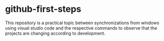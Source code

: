 # github-first-steps
This repository is a practical topic between synchronizations from windows using visual studio code and the respective commands to observe that the projects are changing according to development.
